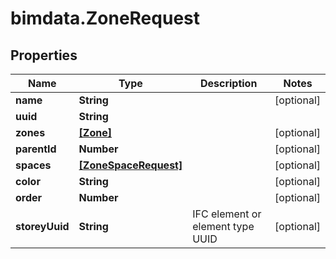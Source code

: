 # bimdata.ZoneRequest

## Properties

Name | Type | Description | Notes
------------ | ------------- | ------------- | -------------
**name** | **String** |  | [optional] 
**uuid** | **String** |  | 
**zones** | [**[Zone]**](Zone.md) |  | [optional] 
**parentId** | **Number** |  | [optional] 
**spaces** | [**[ZoneSpaceRequest]**](ZoneSpaceRequest.md) |  | [optional] 
**color** | **String** |  | [optional] 
**order** | **Number** |  | [optional] 
**storeyUuid** | **String** | IFC element or element type UUID | [optional] 



